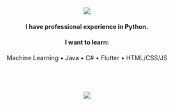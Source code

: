 <h1 align="center">
  <a href="#">
    <img align="center" src="https://readme-typing-svg.herokuapp.com?color=FFFFFF&center=true&vCenter=true&width=6000&height=100&lines=Hi+there!;My+name+is+Ömer.;I+am+a+Jr+Software+Engineer+from+Turkey.;Proficient+in+Python+&+constantly+learning+new+skills."/>
  </a>
  <br>
</h1>

<h4 align="center">I have professional experience in Python.</h4>

<h4 align="center">I want to learn:</h4>

<p align="center">
  Machine Learning
  •
  Java
  •
  C#
  •
  Flutter
  •
  HTML/CSS/JS
</p>

<h1></h1><br>

<p align="center">
  <a href="#">
    <img align="center" src="https://sculas-self-readme-stats-api.vercel.app/api?username=oomeravcii&show_icons=true&theme=dark&count_private=true" />
  </a>
</p>
